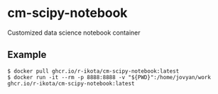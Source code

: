 # cm-scipy-notebook
Customized data science notebook container

## Example
    $ docker pull ghcr.io/r-ikota/cm-scipy-notebook:latest
    $ docker run -it --rm -p 8888:8888 -v "${PWD}":/home/jovyan/work ghcr.io/r-ikota/cm-scipy-notebook:latest